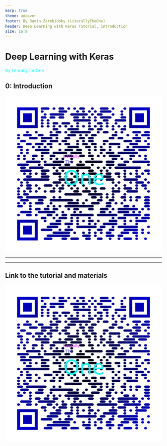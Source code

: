```yaml
---
marp: true
theme: uncover
footer: By Ramin Zarebidoky (LiterallyTheOne)
header: Deep Learning with Keras Tutorial, introduction
size: 16:9
---
```



<style scoped>
p {
  color: cyan;
}
</style>

<!-- _header: "" -->
<!-- _footer: "" -->

# Deep Learning with Keras

By LiterallyTheOne

## 0: Introduction

![bg right:33% w:400](qr-code-1.webp)

---
<!-- paginate: true -->

---

## Link to the tutorial and materials

![w:400](qr-code-1.webp)
